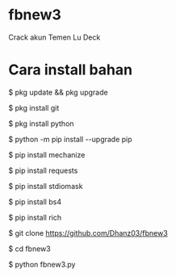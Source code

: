 # fbnew3
Crack akun Temen Lu Deck

# Cara install bahan

$ pkg update && pkg upgrade

$ pkg install git

$ pkg install python

$ python -m pip install --upgrade pip

$ pip install mechanize

$ pip install requests

$ pip install stdiomask

$ pip install bs4

$ pip install rich

$ git clone https://github.com/Dhanz03/fbnew3 

$ cd fbnew3 

$ python fbnew3.py
